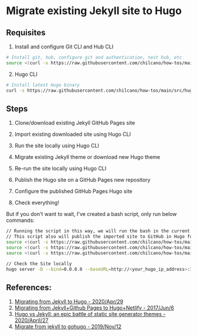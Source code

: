 # Migrate existing Jekyll site to Hugo 


## Requisites

1. Install and configure Git CLI and Hub CLI
```sh
# Install git, hub, configure git and authentication, test hub, etc
source <(curl -s https://raw.githubusercontent.com/chilcano/how-tos/main/src/git_and_hub_setting_in_linux.sh) -u=Chilcano -e=chilcano@intix.info
```
2. Hugo CLI
```sh
# Install latest Hugo binary
curl -s https://raw.githubusercontent.com/chilcano/how-tos/main/src/hugo_setting_in_linux.sh | bash
```

## Steps

1. Clone/download existing Jekyll GitHub Pages site

2. Import existing downloaded site using Hugo CLI

3. Run the site locally using Hugo CLI

4. Migrate existing Jekyll theme or download new Hugo theme

5. Re-run the site locally using Hugo CLI

6. Publish the Hugo site on a GitHub Pages new repository

7. Configure the published GitHub Pages Hugo site

8. Check everything!


But if you don't want to wait, I've created a bash script, only run below commands:

```sh
// Running the script in this way, we will run the bash in the current shell context which allow us to change directory
// This script also will publish the imported site to GitHub in Hugo format
source <(curl -s https://raw.githubusercontent.com/chilcano/how-tos/main/src/migrate_jekyll_to_hugo.sh) --help
source <(curl -s https://raw.githubusercontent.com/chilcano/how-tos/main/src/migrate_jekyll_to_hugo.sh) --ghuser=<github_usr> --source_url=https://github.com/<usr>/<jekyll_repo> --destination=<dir> --theme=<hugo_theme>
source <(curl -s https://raw.githubusercontent.com/chilcano/how-tos/main/src/migrate_jekyll_to_hugo.sh) -u=chilcano -s=https://github.com/chilcano/ghpages-holosec.git -d=site01 -t=hugo-theme-cactus

// Check the Site locally
hugo server -D --bind=0.0.0.0 --baseURL=http://<your_hugo_ip_address>:1313/
```

## References:
1. [Migrating from Jekyll to Hugo - 2020/Apr/29](https://chenhuijing.com/blog/migrating-from-jekyll-to-hugo/)
2. [Migrating from Jekyll+Github Pages to Hugo+Netlify - 2017/Jun/6](https://www.sarasoueidan.com/blog/jekyll-ghpages-to-hugo-netlify/)
3. [Hugo vs Jekyll: an epic battle of static site generator themes - 2020/April/27](https://victoria.dev/blog/hugo-vs-jekyll-an-epic-battle-of-static-site-generator-themes/)
4. [Migrate from jekyll to gohugo - 2019/Nov/12](https://haefelfinger.ch/posts/2019/2019-11-12-Migrate-from-jekyll-to-hugo/)
